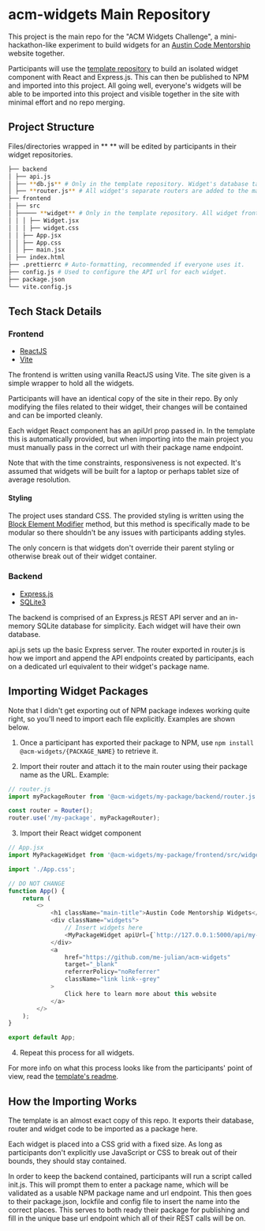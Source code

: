 # acm-widgets Main Repository

This project is the main repo for the "ACM Widgets Challenge", a mini-hackathon-like experiment to build widgets for an [Austin Code Mentorship](https://www.meetup.com/austin-code-mentorship/) website together.

Participants will use the [template repository](https://github.com/me-julian/acm-widget-template) to build an isolated widget component with React and Express.js. This can then be published to NPM and imported into this project. All going well, everyone's widgets will be able to be imported into this project and visible together in the site with minimal effort and no repo merging.

## Project Structure

Files/directories wrapped in \*\* \*\* will be edited by participants in their widget repositories.

```bash
├── backend
│ ├── api.js
│ ├── **db.js** # Only in the template repository. Widget's database tables and seed data go here.
│ ├── **router.js** # All widget's separate routers are added to the main app's router here.
├── frontend
│ ├── src
│ ├───── **widget** # Only in the template repository. All widget frontend code goes here.
│ │ │ ├── Widget.jsx
│ │ │ ├── widget.css
│ │ ├── App.jsx
│ │ ├── App.css
│ │ ├── main.jsx
│ ├── index.html
├── .prettierrc # Auto-formatting, recommended if everyone uses it.
├── config.js # Used to configure the API url for each widget.
├── package.json
└── vite.config.js
```

## Tech Stack Details

### Frontend

-   [ReactJS](https://react.dev/)
-   [Vite](https://vitejs.dev/)

The frontend is written using vanilla ReactJS using Vite. The site given is a simple wrapper to hold all the widgets.

Participants will have an identical copy of the site in their repo. By only modifying the files related to their widget, their changes will be contained and can be imported cleanly.

Each widget React component has an apiUrl prop passed in. In the template this is automatically provided, but when importing into the main project you must manually pass in the correct url with their package name endpoint.

Note that with the time constraints, responsiveness is not expected. It's assumed that widgets will be built for a laptop or perhaps tablet size of average resolution.

#### Styling

The project uses standard CSS. The provided styling is written using the [Block Element Modifier](https://getbem.com/) method, but this method is specifically made to be modular so there shouldn't be any issues with participants adding styles.

The only concern is that widgets don't override their parent styling or otherwise break out of their widget container.

### Backend

-   [Express.js](https://expressjs.com/)
-   [SQLite3](https://www.sqlite.org/docs.html)

The backend is comprised of an Express.js REST API server and an in-memory SQLite database for simplicity. Each widget will have their own database.

api.js sets up the basic Express server. The router exported in router.js is how we import and append the API endpoints created by participants, each on a dedicated url equivalent to their widget's package name.

## Importing Widget Packages

Note that I didn't get exporting out of NPM package indexes working quite right, so you'll need to import each file explicitly. Examples are shown below.

1. Once a participant has exported their package to NPM, use `npm install @acm-widgets/{PACKAGE_NAME}` to retrieve it.

2. Import their router and attach it to the main router using their package name as the URL. Example:

```js
// router.js
import myPackageRouter from '@acm-widgets/my-package/backend/router.js';

const router = Router();
router.use('/my-package', myPackageRouter);
```

3. Import their React widget component

```js
// App.jsx
import MyPackageWidget from '@acm-widgets/my-package/frontend/src/widget/Widget.jsx';

import './App.css';

// DO NOT CHANGE
function App() {
    return (
        <>
            <h1 className="main-title">Austin Code Mentorship Widgets</h1>
            <div className="widgets">
                // Insert widgets here
                <MyPackageWidget apiUrl={`http://127.0.0.1:5000/api/my-package`} />
            </div>
            <a
                href="https://github.com/me-julian/acm-widgets"
                target="_blank"
                referrerPolicy="noReferrer"
                className="link link--grey"
            >
                Click here to learn more about this website
            </a>
        </>
    );
}

export default App;
```

4. Repeat this process for all widgets.

For more info on what this process looks like from the participants' point of view, read the [template's readme](https://github.com/me-julian/acm-widget-template).

## How the Importing Works

The template is an almost exact copy of this repo. It exports their database, router and widget code to be imported as a package here.

Each widget is placed into a CSS grid with a fixed size. As long as participants don't explicitly use JavaScript or CSS to break out of their bounds, they should stay contained.

In order to keep the backend contained, participants will run a script called init.js. This will prompt them to enter a package name, which will be validated as a usable NPM package name and url endpoint. This then goes to their package.json, lockfile and config file to insert the name into the correct places. This serves to both ready their package for publishing and fill in the unique base url endpoint which all of their REST calls will be on.
